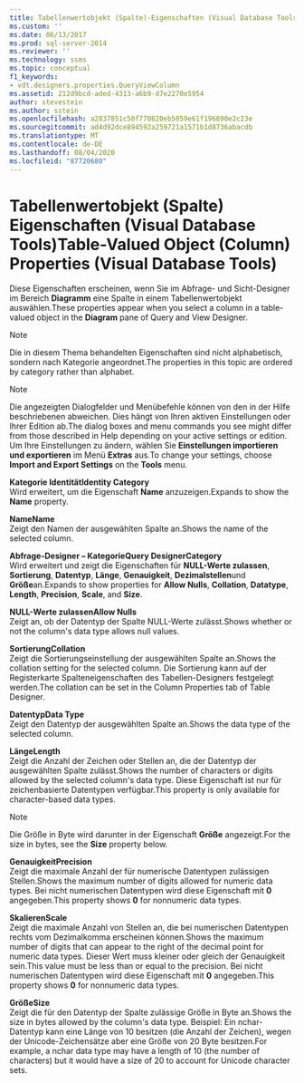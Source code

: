 ```yaml
---
title: Tabellenwertobjekt (Spalte)-Eigenschaften (Visual Database Tools) | Microsoft-Dokumentation
ms.custom: ''
ms.date: 06/13/2017
ms.prod: sql-server-2014
ms.reviewer: ''
ms.technology: ssms
ms.topic: conceptual
f1_keywords:
- vdt.designers.properties.QueryViewColumn
ms.assetid: 212d9bcd-aded-4313-a6b9-d7e2270e5954
author: stevestein
ms.author: sstein
ms.openlocfilehash: a2837851c50f770820eb5059e61f196890e2c23e
ms.sourcegitcommit: ad4d92dce894592a259721a1571b1d8736abacdb
ms.translationtype: MT
ms.contentlocale: de-DE
ms.lasthandoff: 08/04/2020
ms.locfileid: "87720680"
---
```

# <a name="table-valued-object-column-properties-visual-database-tools"></a><span data-ttu-id="7fab9-102">Tabellenwertobjekt (Spalte) Eigenschaften (Visual Database Tools)</span><span class="sxs-lookup"><span data-stu-id="7fab9-102">Table-Valued Object (Column) Properties (Visual Database Tools)</span></span>
  <span data-ttu-id="7fab9-103">Diese Eigenschaften erscheinen, wenn Sie im Abfrage- und Sicht-Designer im Bereich **Diagramm** eine Spalte in einem Tabellenwertobjekt auswählen.</span><span class="sxs-lookup"><span data-stu-id="7fab9-103">These properties appear when you select a column in a table-valued object in the **Diagram** pane of Query and View Designer.</span></span>  
  
> [!NOTE]  
>  <span data-ttu-id="7fab9-104">Die in diesem Thema behandelten Eigenschaften sind nicht alphabetisch, sondern nach Kategorie angeordnet.</span><span class="sxs-lookup"><span data-stu-id="7fab9-104">The properties in this topic are ordered by category rather than alphabet.</span></span>  
  
> [!NOTE]  
>  <span data-ttu-id="7fab9-105">Die angezeigten Dialogfelder und Menübefehle können von den in der Hilfe beschriebenen abweichen. Dies hängt von Ihren aktiven Einstellungen oder Ihrer Edition ab.</span><span class="sxs-lookup"><span data-stu-id="7fab9-105">The dialog boxes and menu commands you see might differ from those described in Help depending on your active settings or edition.</span></span> <span data-ttu-id="7fab9-106">Um Ihre Einstellungen zu ändern, wählen Sie **Einstellungen importieren und exportieren** im Menü **Extras** aus.</span><span class="sxs-lookup"><span data-stu-id="7fab9-106">To change your settings, choose **Import and Export Settings** on the **Tools** menu.</span></span>  
  
 <span data-ttu-id="7fab9-107">**Kategorie Identität**</span><span class="sxs-lookup"><span data-stu-id="7fab9-107">**Identity Category**</span></span>  
 <span data-ttu-id="7fab9-108">Wird erweitert, um die Eigenschaft **Name** anzuzeigen.</span><span class="sxs-lookup"><span data-stu-id="7fab9-108">Expands to show the **Name** property.</span></span>  
  
 <span data-ttu-id="7fab9-109">**Name**</span><span class="sxs-lookup"><span data-stu-id="7fab9-109">**Name**</span></span>  
 <span data-ttu-id="7fab9-110">Zeigt den Namen der ausgewählten Spalte an.</span><span class="sxs-lookup"><span data-stu-id="7fab9-110">Shows the name of the selected column.</span></span>  
  
 <span data-ttu-id="7fab9-111">**Abfrage-Designer – Kategorie**</span><span class="sxs-lookup"><span data-stu-id="7fab9-111">**Query DesignerCategory**</span></span>  
 <span data-ttu-id="7fab9-112">Wird erweitert und zeigt die Eigenschaften für **NULL-Werte zulassen**, **Sortierung**, **Datentyp**, **Länge**, **Genauigkeit**, **Dezimalstellen**und **Größe**an.</span><span class="sxs-lookup"><span data-stu-id="7fab9-112">Expands to show properties for **Allow Nulls**, **Collation**, **Datatype**, **Length**, **Precision**, **Scale**, and **Size**.</span></span>  
  
 <span data-ttu-id="7fab9-113">**NULL-Werte zulassen**</span><span class="sxs-lookup"><span data-stu-id="7fab9-113">**Allow Nulls**</span></span>  
 <span data-ttu-id="7fab9-114">Zeigt an, ob der Datentyp der Spalte NULL-Werte zulässt.</span><span class="sxs-lookup"><span data-stu-id="7fab9-114">Shows whether or not the column's data type allows null values.</span></span>  
  
 <span data-ttu-id="7fab9-115">**Sortierung**</span><span class="sxs-lookup"><span data-stu-id="7fab9-115">**Collation**</span></span>  
 <span data-ttu-id="7fab9-116">Zeigt die Sortierungseinstellung der ausgewählten Spalte an.</span><span class="sxs-lookup"><span data-stu-id="7fab9-116">Shows the collation setting for the selected column.</span></span> <span data-ttu-id="7fab9-117">Die Sortierung kann auf der Registerkarte Spalteneigenschaften des Tabellen-Designers festgelegt werden.</span><span class="sxs-lookup"><span data-stu-id="7fab9-117">The collation can be set in the Column Properties tab of Table Designer.</span></span>  
  
 <span data-ttu-id="7fab9-118">**Datentyp**</span><span class="sxs-lookup"><span data-stu-id="7fab9-118">**Data Type**</span></span>  
 <span data-ttu-id="7fab9-119">Zeigt den Datentyp der ausgewählten Spalte an.</span><span class="sxs-lookup"><span data-stu-id="7fab9-119">Shows the data type of the selected column.</span></span>  
  
 <span data-ttu-id="7fab9-120">**Länge**</span><span class="sxs-lookup"><span data-stu-id="7fab9-120">**Length**</span></span>  
 <span data-ttu-id="7fab9-121">Zeigt die Anzahl der Zeichen oder Stellen an, die der Datentyp der ausgewählten Spalte zulässt.</span><span class="sxs-lookup"><span data-stu-id="7fab9-121">Shows the number of characters or digits allowed by the selected column's data type.</span></span> <span data-ttu-id="7fab9-122">Diese Eigenschaft ist nur für zeichenbasierte Datentypen verfügbar.</span><span class="sxs-lookup"><span data-stu-id="7fab9-122">This property is only available for character-based data types.</span></span>  
  
> [!NOTE]  
>  <span data-ttu-id="7fab9-123">Die Größe in Byte wird darunter in der Eigenschaft **Größe** angezeigt.</span><span class="sxs-lookup"><span data-stu-id="7fab9-123">For the size in bytes, see the **Size** property below.</span></span>  
  
 <span data-ttu-id="7fab9-124">**Genauigkeit**</span><span class="sxs-lookup"><span data-stu-id="7fab9-124">**Precision**</span></span>  
 <span data-ttu-id="7fab9-125">Zeigt die maximale Anzahl der für numerische Datentypen zulässigen Stellen.</span><span class="sxs-lookup"><span data-stu-id="7fab9-125">Shows the maximum number of digits allowed for numeric data types.</span></span> <span data-ttu-id="7fab9-126">Bei nicht numerischen Datentypen wird diese Eigenschaft mit **0** angegeben.</span><span class="sxs-lookup"><span data-stu-id="7fab9-126">This property shows **0** for nonnumeric data types.</span></span>  
  
 <span data-ttu-id="7fab9-127">**Skalieren**</span><span class="sxs-lookup"><span data-stu-id="7fab9-127">**Scale**</span></span>  
 <span data-ttu-id="7fab9-128">Zeigt die maximale Anzahl von Stellen an, die bei numerischen Datentypen rechts vom Dezimalkomma erscheinen können.</span><span class="sxs-lookup"><span data-stu-id="7fab9-128">Shows the maximum number of digits that can appear to the right of the decimal point for numeric data types.</span></span> <span data-ttu-id="7fab9-129">Dieser Wert muss kleiner oder gleich der Genauigkeit sein.</span><span class="sxs-lookup"><span data-stu-id="7fab9-129">This value must be less than or equal to the precision.</span></span> <span data-ttu-id="7fab9-130">Bei nicht numerischen Datentypen wird diese Eigenschaft mit **0** angegeben.</span><span class="sxs-lookup"><span data-stu-id="7fab9-130">This property shows **0** for nonnumeric data types.</span></span>  
  
 <span data-ttu-id="7fab9-131">**Größe**</span><span class="sxs-lookup"><span data-stu-id="7fab9-131">**Size**</span></span>  
 <span data-ttu-id="7fab9-132">Zeigt die für den Datentyp der Spalte zulässige Größe in Byte an.</span><span class="sxs-lookup"><span data-stu-id="7fab9-132">Shows the size in bytes allowed by the column's data type.</span></span> <span data-ttu-id="7fab9-133">Beispiel: Ein nchar-Datentyp kann eine Länge von 10 besitzen (die Anzahl der Zeichen), wegen der Unicode-Zeichensätze aber eine Größe von 20 Byte besitzen.</span><span class="sxs-lookup"><span data-stu-id="7fab9-133">For example, a nchar data type may have a length of 10 (the number of characters) but it would have a size of 20 to account for Unicode character sets.</span></span>  
  
  
